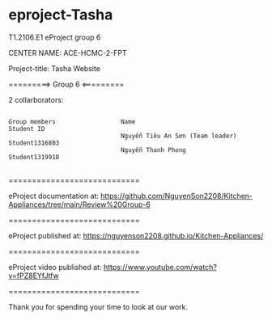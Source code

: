 # eproject-Tasha
T1.2106.E1 eProject group 6

CENTER NAME: ACE-HCMC-2-FPT

Project-title: Tasha Website

=========> Group 6 <=========

2 collarborators:
<pre>
<code>
Group members                  Name	                                 Student ID
                               Nguyễn Tiêu An Sơn (Team leader)      Student1316803
                               Nguyễn Thanh Phong                    Student1319918
</code>
</pre>
============================

eProject documentation at: https://github.com/NguyenSon2208/Kitchen-Appliances/tree/main/Review%20Group-6

============================

eProject published at: https://nguyenson2208.github.io/Kitchen-Appliances/

============================

eProject video published at: https://www.youtube.com/watch?v=fPZ8EYfJtfw

============================

Thank you for spending your time to look at our work.
